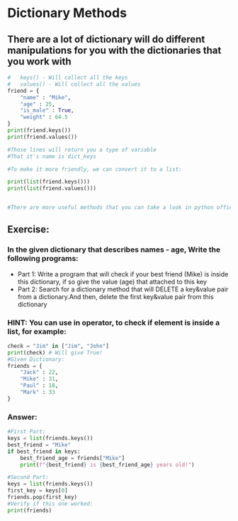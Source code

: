 # Dictionary Methods
## There are a lot of dictionary will do different manipulations for you with the dictionaries that you work with
```python 
#   keys() - Will collect all the keys
#   values() - Will collect all the values
friend = {
    "name" : "Mike",
    "age" : 25,
    "is_male" : True,
    "weight" : 64.5
}
print(friend.keys())
print(friend.values())

#Those lines will return you a type of variable
#That it's name is dict_keys

#To make it more friendly, we can convert it to a list:

print(list(friend.keys()))
print(list(friend.values()))


#There are more useful methods that you can take a look in python official documentation


```
## Exercise:

### In the given dictionary that describes names - age, Write the following programs:
 - Part 1: Write a program that will check if your best friend (Mike) is inside this dictionary, if so give the value (age) that attached to this key
 - Part 2: Search for a dictionary method that will DELETE a key&value pair from a dictionary.And then, delete the first key&value pair from this dictionary

### HINT: You can use in operator, to check if element is inside a list, for example:
```python
check = "Jim" in ["Jim", "John"]
print(check) # Will give True!
#Given Dictionary:
friends = {
    "Jack" : 22,
    "Mike" : 31,
    "Paul" : 18,
    "Mark" : 33
}
```

### Answer:
```python
#First Part:
keys = list(friends.keys())
best_friend = "Mike"
if best_friend in keys:
    best_friend_age = friends["Mike"]
    print(f"{best_friend} is {best_friend_age} years old!")

#Second Part:
keys = list(friends.keys())
first_key = keys[0]
friends.pop(first_key)
#Verify if this one worked:
print(friends)
```

